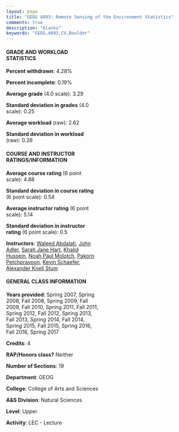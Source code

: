 ```yaml
---
layout: page
title: "GEOG 4093: Remote Sensing of the Environment Statistics"
comments: true
description: "blanks"
keywords: "GEOG,4093,CU,Boulder"
---
```

<head>
<script src="https://ajax.googleapis.com/ajax/libs/jquery/2.1.3/jquery.min.js"></script>
<script src="https://dl.dropboxusercontent.com/s/pc42nxpaw1ea4o9/highcharts.js?dl=0"></script>
<!-- <script src="../assets/js/highcharts.js"></script> -->
<style type="text/css">@font-face {
	font-family: "Bebas Neue";
	src: url(https://www.filehosting.org/file/details/544349/BebasNeue Regular.otf) format("opentype");
	}
	h1.Bebas { 
		font-family: "Bebas Neue", Verdana, Tahoma;
	}
</style>
</head>
<body>
	<div id="container" style="float: right; width: 45%; height: 88%; margin-left: 2.5%; margin-right: 2.5%;"></div>
	<script language="JavaScript">
		$(document).ready(function() {
		var chart = {type: 'column'};
		var title = {text: 'Grade Distribution'};
		var xAxis = {categories: ['A','B','C','D','F'],crosshair: true};
		var yAxis = {min: 0,title: {text: 'Percentage'}};
		var tooltip = {headerFormat: '<center><b><span style="font-size:20px">{point.key}</span></b></center>',
		               pointFormat: '<td style="padding:0"><b>{point.y:.1f}%</b></td>',
		               footerFormat: '</table>',shared: true,useHTML: true};
		var plotOptions = {column: {pointPadding: 0.0,borderWidth: 0}};  
		var credits = {enabled: false};var series= [{name: 'Percent',data: [45.9,41.69,10.44,0.67,1.11,]}];
		var json = {};
		json.chart = chart;
		json.title = title;
		json.tooltip = tooltip;
		json.xAxis = xAxis;
		json.yAxis = yAxis;  
		json.series = series;
		json.plotOptions = plotOptions;  
		json.credits = credits;
		$('#container').highcharts(json);
	});
	</script>
</body>
			   
#### GRADE AND WORKLOAD STATISTICS

**Percent withdrawn**: 4.28%

**Percent incomplete**: 0.19%

**Average grade** (4.0 scale): 3.29

**Standard deviation in grades** (4.0 scale): 0.25

**Average workload** (raw): 2.62

**Standard deviation in workload** (raw): 0.26

#### COURSE AND INSTRUCTOR RATINGS/INFORMATION

**Average course rating** (6 point scale): 4.88

**Standard deviation in course rating** (6 point scale): 0.54

**Average instructor rating** (6 point scale): 5.14

**Standard deviation in instructor rating** (6 point scale): 0.5

**Instructors**: <a href='../../instructors/Waleed_Abdalati'>Waleed Abdalati</a>, <a href='../../instructors/John_Adler'>John Adler</a>, <a href='../../instructors/Sarah_Jane_Hart'>Sarah Jane Hart</a>, <a href='../../instructors/Khalid_Hussein'>Khalid Hussein</a>, <a href='../../instructors/Noah_Paul_Molotch'>Noah Paul Molotch</a>, <a href='../../instructors/Pakorn_Petchprayoon'>Pakorn Petchprayoon</a>, <a href='../../instructors/Kevin_Schaefer'>Kevin Schaefer</a>, <a href='../../instructors/Alexander_Knell_Stum'>Alexander Knell Stum</a>

#### GENERAL CLASS INFORMATION

**Years provided**: Spring 2007, Spring 2008, Fall 2008, Spring 2009, Fall 2009, Fall 2010, Spring 2011, Fall 2011, Spring 2012, Fall 2012, Spring 2013, Fall 2013, Spring 2014, Fall 2014, Spring 2015, Fall 2015, Spring 2016, Fall 2016, Spring 2017

**Credits**: 4

**RAP/Honors class?** Neither

**Number of Sections**: 19

**Department**: GEOG

**College**: College of Arts and Sciences

**A&S Division**: Natural Sciences

**Level**: Upper

**Activity**: LEC - Lecture
